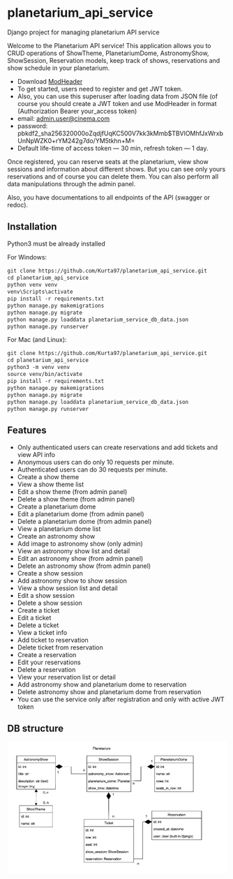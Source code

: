 # planetarium_api_service


Django project for managing planetarium API service


Welcome to the Planetarium API service! 
This application allows you to CRUD operations of ShowTheme, PlanetariumDome, 
AstronomyShow, ShowSession, Reservation models, keep track of shows, 
reservations and show schedule in your planetarium.

- Download [ModHeader](https://chrome.google.com/webstore/detail/modheader/idgpnmonknjnojddfkpgkljpfnnfcklj?hl=en)
- To get started, users need to register and get JWT token.
- Also, you can use this superuser after loading data from JSON file (of course you should create a JWT token and use ModHeader in format (Authorization Bearer your_access token)
- email: admin.user@cinema.com
- password: pbkdf2_sha256$320000$oZqdjfUqKC500V7kk3kMmb$TBVlOMhfJxWrxbUnNpWZK0+rYM242g7do/YM5tkhn+M=
- Default life-time of access token — 30 min, refresh token — 1 day.

Once registered, you can reserve seats at the planetarium,
view show sessions and information about different shows. 
But you can see only yours reservations and of course you can delete them.
You can also perform all data manipulations through the admin panel.


Also, you have documentations to all endpoints of the API (swagger or redoc).


## Installation

Python3 must be already installed

For Windows:
```shell
git clone https://github.com/Kurta97/planetarium_api_service.git
cd planetarium_api_service
python venv venv
venv\Scripts\activate
pip install -r requirements.txt
python manage.py makemigrations
python manage.py migrate
python manage.py loaddata planetarium_service_db_data.json
python manage.py runserver
```
For Mac (and Linux):
```shell
git clone https://github.com/Kurta97/planetarium_api_service.git
cd planetarium_api_service
python3 -m venv venv
source venv/bin/activate
pip install -r requirements.txt
python manage.py makemigrations
python manage.py migrate
python manage.py loaddata planetarium_service_db_data.json
python manage.py runserver
```

## Features
- Only authenticated users can create reservations and add tickets and view API info
- Anonymous users can do only 10 requests per minute.
- Authenticated users can do 30 requests per minute.
- Create a show theme
- View a show theme list
- Edit a show theme (from admin panel)
- Delete a show theme (from admin panel)
- Create a planetarium dome
- Edit a planetarium dome (from admin panel)
- Delete a planetarium dome (from admin panel)
- View a planetarium dome list
- Create an astronomy show
- Add image to astronomy show (only admin)
- View an astronomy show list and detail
- Edit an astronomy show (from admin panel)
- Delete an astronomy show (from admin panel)
- Create a show session
- Add astronomy show to show session
- View a show session list and detail
- Edit a show session
- Delete a show session
- Create a ticket
- Edit a ticket
- Delete a ticket
- View a ticket info
- Add ticket to reservation
- Delete ticket from reservation
- Create a reservation
- Edit your reservations
- Delete a reservation
- View your reservation list or detail
- Add astronomy show and planetarium dome to reservation
- Delete astronomy show and planetarium dome from reservation
- You can use the service only after registration and only with active JWT token


## DB structure
![Db structure](planetarium_db_structure.png)
